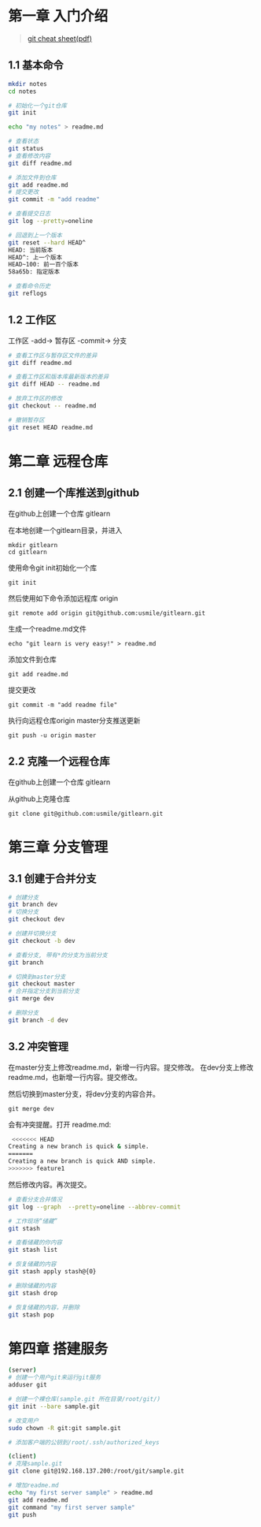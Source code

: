 # 第一章 入门介绍

> [git cheat sheet(pdf)](./res/github-git-cheat-sheet.pdf)

## 1.1 基本命令
```bash
mkdir notes
cd notes

# 初始化一个git仓库 
git init

echo "my notes" > readme.md

# 查看状态
git status
# 查看修改内容
git diff readme.md

# 添加文件到仓库
git add readme.md
# 提交更改
git commit -m "add readme"

# 查看提交日志
git log --pretty=oneline

# 回退到上一个版本
git reset --hard HEAD^
HEAD: 当前版本
HEAD^: 上一个版本
HEAD~100: 前一百个版本
58a65b: 指定版本

# 查看命令历史
git reflogs
```

## 1.2 工作区
工作区 -add-> 暂存区 -commit-> 分支

```bash
# 查看工作区与暂存区文件的差异
git diff readme.md

# 查看工作区和版本库最新版本的差异
git diff HEAD -- readme.md

# 放弃工作区的修改
git checkout -- readme.md

# 撤销暂存区
git reset HEAD readme.md
```

# 第二章 远程仓库
## 2.1 创建一个库推送到github
在github上创建一个仓库 gitlearn

在本地创建一个gitlearn目录，并进入

    mkdir gitlearn
    cd gitlearn

使用命令git init初始化一个库

    git init

然后使用如下命令添加远程库 origin

    git remote add origin git@github.com:usmile/gitlearn.git

生成一个readme.md文件

    echo "git learn is very easy!" > readme.md

添加文件到仓库

    git add readme.md

提交更改

    git commit -m "add readme file"

执行向远程仓库origin master分支推送更新

    git push -u origin master    


## 2.2 克隆一个远程仓库

在github上创建一个仓库 gitlearn

从github上克隆仓库

    git clone git@github.com:usmile/gitlearn.git




# 第三章 分支管理
## 3.1 创建于合并分支
```bash
# 创建分支
git branch dev
# 切换分支
git checkout dev

# 创建并切换分支
git checkout -b dev

# 查看分支, 带有*的分支为当前分支
git branch

# 切换到master分支
git checkout master
# 合并指定分支到当前分支
git merge dev 

# 删除分支
git branch -d dev
```

## 3.2 冲突管理

在master分支上修改readme.md，新增一行内容。提交修改。
在dev分支上修改readme.md，也新增一行内容。提交修改。

然后切换到master分支，将dev分支的内容合并。

    git merge dev

会有冲突提醒。打开 readme.md:

```bash
 <<<<<<< HEAD
Creating a new branch is quick & simple.
=======
Creating a new branch is quick AND simple.
>>>>>>> feature1
```

然后修改内容。再次提交。


```bash
# 查看分支合并情况
git log --graph  --pretty=oneline --abbrev-commit
```

```bash
# 工作现场“储藏”
git stash

# 查看储藏的你内容
git stash list

# 恢复储藏的内容
git stash apply stash@{0}

# 删除储藏的内容
git stash drop

# 恢复储藏的内容，并删除
git stash pop
```


# 第四章 搭建服务

```bash
(server)
# 创建一个用户git来运行git服务
adduser git

# 创建一个裸仓库(sample.git 所在目录/root/git/)
git init --bare sample.git

# 改变用户
sudo chown -R git:git sample.git

# 添加客户端的公钥到/root/.ssh/authorized_keys

(client)
# 克隆sample.git
git clone git@192.168.137.200:/root/git/sample.git

# 增加readme.md
echo "my first server sample" > readme.md
git add readme.md
git command "my first server sample"
git push
```
